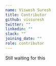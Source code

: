```yaml
---
name: Viswesh Suresh
title: Contributor
github: vissuresh
twitter: ""
linkedin: ""
slack: ""
joining_date: ""
role: contributor
---
```


Still waiting for this
